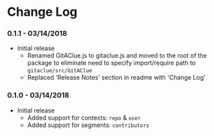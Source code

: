 # Change Log

### 0.1.1 - 03/14/2018

- Initial release
  - Renamed GitAClue.js to gitaclue.js and moved to the root of the package to eliminate need to specify import/require path to `gitaclue/src/GitAClue`
  - Replaced 'Release Notes' section in readme with 'Change Log'
  
### 0.1.0 - 03/14/2018

- Initial release
  - Added support for contexts: `repo` & `user`
  - Added support for segments: `contributors`